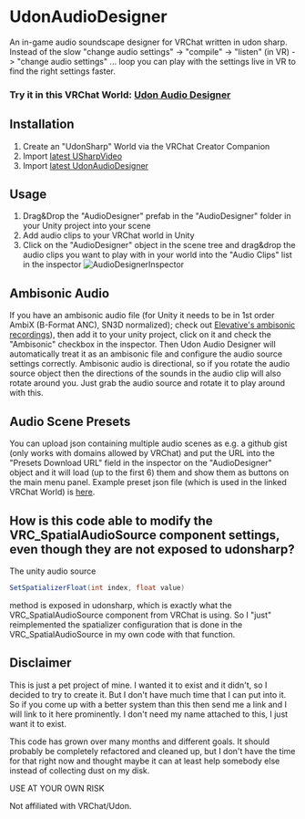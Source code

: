 # UdonAudioDesigner
An in-game audio soundscape designer for VRChat written in udon sharp.
Instead of the slow "change audio settings" -> "compile" -> "listen" (in VR) -> "change audio settings" ... loop you can play with the settings live in VR to find the right settings faster.

### Try it in this VRChat World: [Udon Audio Designer](https://vrchat.com/home/world/wrld_2255fddb-ab92-4d3c-8b75-265d588f3130/)

## Installation
1. Create an "UdonSharp" World via the VRChat Creator Companion
2. Import [latest USharpVideo](https://github.com/MerlinVR/USharpVideo/releases)
3. Import [latest UdonAudioDesigner](https://github.com/parameter-pollution/UdonTimeMachine/releases)

## Usage
1. Drag&Drop the "AudioDesigner" prefab in the "AudioDesigner" folder in your Unity project into your scene
1. Add audio clips to your VRChat world in Unity
2. Click on the "AudioDesigner" object in the scene tree and drag&drop the audio clips you want to play with in your world into the "Audio Clips" list in the inspector
![AudioDesignerInspector](https://github.com/parameter-pollution/UdonAudioDesigner/assets/4985522/cd9c6d5f-98d1-4e46-8ef6-a1606741413c)

## Ambisonic Audio
If you have an ambisonic audio file (for Unity it needs to be in 1st order AmbiX (B-Format ANC), SN3D normalized); check out [Elevative's ambisonic recordings](https://www.patreon.com/posts/example-audio-53930477)), then add it to your unity project, click on it and check the "Ambisonic" checkbox in the inspector.
Then Udon Audio Designer will automatically treat it as an ambisonic file and configure the audio source settings correctly.
Ambisonic audio is directional, so if you rotate the audio source object then the directions of the sounds in the audio clip will also rotate around you.
Just grab the audio source and rotate it to play around with this.

## Audio Scene Presets
You can upload json containing multiple audio scenes as e.g. a github gist (only works with domains allowed by VRChat) and put the URL into the "Presets Download URL" field in the inspector on the "AudioDesigner" object and it will load (up to the first 6) them and show them as buttons on the main menu panel.
Example preset json file (which is used in the linked VRChat World) is [here](https://gist.githubusercontent.com/parameter-pollution/f0f14b73f7f99f7460b5aa1b85332e53/raw/gistfile1.txt).

## How is this code able to modify the VRC_SpatialAudioSource component settings, even though they are not exposed to udonsharp?
The unity audio source
```csharp
SetSpatializerFloat(int index, float value)
```
method is exposed in udonsharp, which is exactly what the VRC_SpatialAudioSource component from VRChat is using.
So I "just" reimplemented the spatializer configuration that is done in the VRC_SpatialAudioSource in my own code with that function.

## Disclaimer
This is just a pet project of mine. I wanted it to exist and it didn't, so I decided to try to create it. But I don't have much time that I can put into it. So if you come up with a better system than this then send me a link and I will link to it here prominently. I don't need my name attached to this, I just want it to exist.

This code has grown over many months and different goals. It should probably be completely refactored and cleaned up, but I don't have the time for that right now and thought maybe it can at least help somebody else instead of collecting dust on my disk.

USE AT YOUR OWN RISK

Not affiliated with VRChat/Udon.
